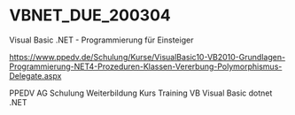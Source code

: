 # VBNET_DUE_200304
Visual Basic .NET - Programmierung für Einsteiger


https://www.ppedv.de/Schulung/Kurse/VisualBasic10-VB2010-Grundlagen-Programmierung-NET4-Prozeduren-Klassen-Vererbung-Polymorphismus-Delegate.aspx


PPEDV AG Schulung Weiterbildung Kurs Training VB Visual Basic dotnet .NET 
